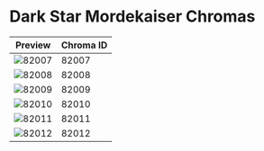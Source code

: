 # Dark Star Mordekaiser Chromas

| Preview | Chroma ID |
|---------|-----------|
| ![82007](https://raw.communitydragon.org/latest/plugins/rcp-be-lol-game-data/global/default/v1/champion-chroma-images/82/82007.png) | 82007 |
| ![82008](https://raw.communitydragon.org/latest/plugins/rcp-be-lol-game-data/global/default/v1/champion-chroma-images/82/82008.png) | 82008 |
| ![82009](https://raw.communitydragon.org/latest/plugins/rcp-be-lol-game-data/global/default/v1/champion-chroma-images/82/82009.png) | 82009 |
| ![82010](https://raw.communitydragon.org/latest/plugins/rcp-be-lol-game-data/global/default/v1/champion-chroma-images/82/82010.png) | 82010 |
| ![82011](https://raw.communitydragon.org/latest/plugins/rcp-be-lol-game-data/global/default/v1/champion-chroma-images/82/82011.png) | 82011 |
| ![82012](https://raw.communitydragon.org/latest/plugins/rcp-be-lol-game-data/global/default/v1/champion-chroma-images/82/82012.png) | 82012 |